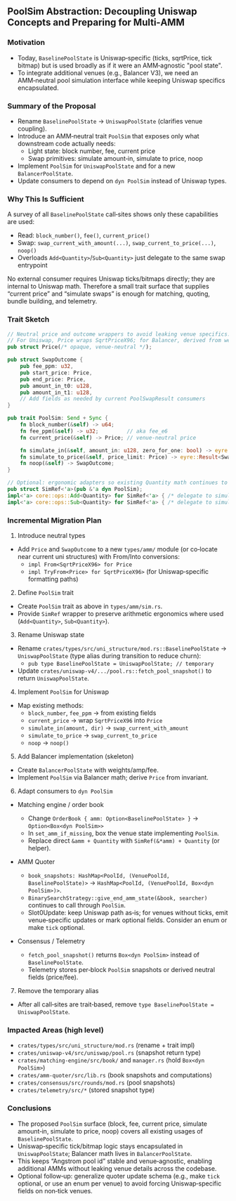 ## PoolSim Abstraction: Decoupling Uniswap Concepts and Preparing for Multi‑AMM

### Motivation

- Today, `BaselinePoolState` is Uniswap‑specific (ticks, sqrtPrice, tick bitmap) but is used broadly as if it were an AMM‑agnostic "pool state".
- To integrate additional venues (e.g., Balancer V3), we need an AMM‑neutral pool simulation interface while keeping Uniswap specifics encapsulated.

### Summary of the Proposal

- Rename `BaselinePoolState` → `UniswapPoolState` (clarifies venue coupling).
- Introduce an AMM‑neutral trait `PoolSim` that exposes only what downstream code actually needs:
  - Light state: block number, fee, current price
  - Swap primitives: simulate amount‑in, simulate to price, noop
- Implement `PoolSim` for `UniswapPoolState` and for a new `BalancerPoolState`.
- Update consumers to depend on `dyn PoolSim` instead of Uniswap types.

### Why This Is Sufficient

A survey of all `BaselinePoolState` call‑sites shows only these capabilities are used:
- Read: `block_number()`, `fee()`, `current_price()`
- Swap: `swap_current_with_amount(...)`, `swap_current_to_price(...)`, `noop()`
- Overloads `Add<Quantity>`/`Sub<Quantity>` just delegate to the same swap entrypoint

No external consumer requires Uniswap ticks/bitmaps directly; they are internal to Uniswap math. Therefore a small trait surface that supplies “current price” and “simulate swaps” is enough for matching, quoting, bundle building, and telemetry.

### Trait Sketch

```rust
// Neutral price and outcome wrappers to avoid leaking venue specifics.
// For Uniswap, Price wraps SqrtPriceX96; for Balancer, derived from weights/amp.
pub struct Price(/* opaque, venue-neutral */);

pub struct SwapOutcome {
    pub fee_ppm: u32,
    pub start_price: Price,
    pub end_price: Price,
    pub amount_in_t0: u128,
    pub amount_in_t1: u128,
    // Add fields as needed by current PoolSwapResult consumers
}

pub trait PoolSim: Send + Sync {
    fn block_number(&self) -> u64;
    fn fee_ppm(&self) -> u32;         // aka fee_e6
    fn current_price(&self) -> Price; // venue-neutral price

    fn simulate_in(&self, amount_in: u128, zero_for_one: bool) -> eyre::Result<SwapOutcome>;
    fn simulate_to_price(&self, price_limit: Price) -> eyre::Result<SwapOutcome>;
    fn noop(&self) -> SwapOutcome;
}

// Optional: ergonomic adapters so existing Quantity math continues to work
pub struct SimRef<'a>(pub &'a dyn PoolSim);
impl<'a> core::ops::Add<Quantity> for SimRef<'a> { /* delegate to simulate_in */ }
impl<'a> core::ops::Sub<Quantity> for SimRef<'a> { /* delegate to simulate_in */ }
```

### Incremental Migration Plan

1) Introduce neutral types
- Add `Price` and `SwapOutcome` to a new `types/amm/` module (or co‑locate near current uni structures) with From/Into conversions:
  - `impl From<SqrtPriceX96> for Price`
  - `impl TryFrom<Price> for SqrtPriceX96>` (for Uniswap‑specific formatting paths)

2) Define `PoolSim` trait
- Create `PoolSim` trait as above in `types/amm/sim.rs`.
- Provide `SimRef` wrapper to preserve arithmetic ergonomics where used (`Add<Quantity>`, `Sub<Quantity>`).

3) Rename Uniswap state
- Rename `crates/types/src/uni_structure/mod.rs::BaselinePoolState` → `UniswapPoolState` (type alias during transition to reduce churn):
  - `pub type BaselinePoolState = UniswapPoolState; // temporary`
- Update `crates/uniswap-v4/.../pool.rs::fetch_pool_snapshot()` to return `UniswapPoolState`.

4) Implement `PoolSim` for Uniswap
- Map existing methods:
  - `block_number`, `fee_ppm` → from existing fields
  - `current_price` → wrap `SqrtPriceX96` into `Price`
  - `simulate_in(amount, dir)` → `swap_current_with_amount`
  - `simulate_to_price` → `swap_current_to_price`
  - `noop` → `noop()`

5) Add Balancer implementation (skeleton)
- Create `BalancerPoolState` with weights/amp/fee.
- Implement `PoolSim` via Balancer math; derive `Price` from invariant.

6) Adapt consumers to `dyn PoolSim`
- Matching engine / order book
  - Change `OrderBook { amm: Option<BaselinePoolState> }` → `Option<Box<dyn PoolSim>>`
  - In `set_amm_if_missing`, box the venue state implementing `PoolSim`.
  - Replace direct `&amm + Quantity` with `SimRef(&*amm) + Quantity` (or helper).

- AMM Quoter
  - `book_snapshots: HashMap<PoolId, (VenuePoolId, BaselinePoolState)>` → `HashMap<PoolId, (VenuePoolId, Box<dyn PoolSim>)>`.
  - `BinarySearchStrategy::give_end_amm_state(&book, searcher)` continues to call through `PoolSim`.
  - Slot0Update: keep Uniswap path as‑is; for venues without ticks, emit venue‑specific updates or mark optional fields. Consider an enum or make `tick` optional.

- Consensus / Telemetry
  - `fetch_pool_snapshot()` returns `Box<dyn PoolSim>` instead of `BaselinePoolState`.
  - Telemetry stores per‑block `PoolSim` snapshots or derived neutral fields (price/fee).

7) Remove the temporary alias
- After all call‑sites are trait‑based, remove `type BaselinePoolState = UniswapPoolState`.

### Impacted Areas (high level)

- `crates/types/src/uni_structure/mod.rs` (rename + trait impl)
- `crates/uniswap-v4/src/uniswap/pool.rs` (snapshot return type)
- `crates/matching-engine/src/book/` and `manager.rs` (hold `Box<dyn PoolSim>`)
- `crates/amm-quoter/src/lib.rs` (book snapshots and computations)
- `crates/consensus/src/rounds/mod.rs` (pool snapshots)
- `crates/telemetry/src/*` (stored snapshot type)

### Conclusions

- The proposed `PoolSim` surface (block, fee, current price, simulate amount‑in, simulate to price, noop) covers all existing usages of `BaselinePoolState`.
- Uniswap‑specific tick/bitmap logic stays encapsulated in `UniswapPoolState`; Balancer math lives in `BalancerPoolState`.
- This keeps “Angstrom pool id” stable and venue‑agnostic, enabling additional AMMs without leaking venue details across the codebase.
- Optional follow‑up: generalize quoter update schema (e.g., make `tick` optional, or use an enum per venue) to avoid forcing Uniswap‑specific fields on non‑tick venues.


